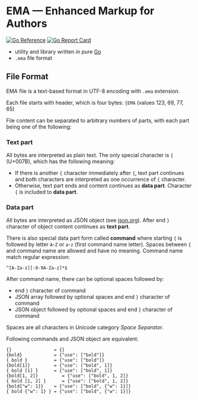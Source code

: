 # EMA — Enhanced Markup for Authors
[![Go Reference](https://pkg.go.dev/badge/darkp.ink/ema.svg)](https://pkg.go.dev/darkp.ink/ema)
[![Go Report Card](https://goreportcard.com/badge/darkp.ink/ema)](https://goreportcard.com/report/darkp.ink/ema)

- utility and library written in pure [Go](https://go.dev/)
- `.ema` file format

## File Format
EMA file is a text-based format in UTF-8 encoding with `.ema` extension.

Each file starts with header, which is four bytes: `{EMA` (values 123, 69, 77, 65)

File content can be separated to arbitrary numbers of parts, 
with each part being one of the following:

### Text part
All bytes are interpreted as plain text.
The only special character is `{` (U+007B), which has the following meaning:
- If there is another `{` character immediately after `{`, text part
  continues and both characters are interpreted as one occurrence of `{` character.
- Otherwise, text part ends and content continues as **data part**.
  Character `{` is included to **data part**.

### Data part
All bytes are interpreted as JSON object (see [json.org](https://json.org)).
After end `}` character of object content continues as **text part**.

There is also special data part form called **command** 
where starting `{` is followed by letter `A`-`Z` or `a`-`z` 
(first command name letter).
Spaces between `{` and command name are allowed and have no meaning.
Command name match regular expression:
```regexp
^[A-Za-z][-0-9A-Za-z]*$
```
After command name, there can be optional spaces followed by:
- end `}` character of command
- JSON array followed by optional spaces and end `}` character of command
- JSON object followed by optional spaces and end `}` character of command

Spaces are all characters in Unicode category *Space Separator*.

Following commands and JSON object are equivalent:
```
{}                = {}
{bold}            = {"use": ["bold"]}
{ bold }          = {"use": ["bold"]}
{bold[1]}         = {"use": ["bold", 1]}
{ bold [1] }      = {"use": ["bold", 1]}
{bold[1, 2]}         = {"use": ["bold", 1, 2]}
{ bold [1, 2] }      = {"use": ["bold", 1, 2]}
{bold{"w": 1}}    = {"use": ["bold", {"w": 1}]}
{ bold {"w": 1} } = {"use": ["bold", {"w": 1}]}
```
